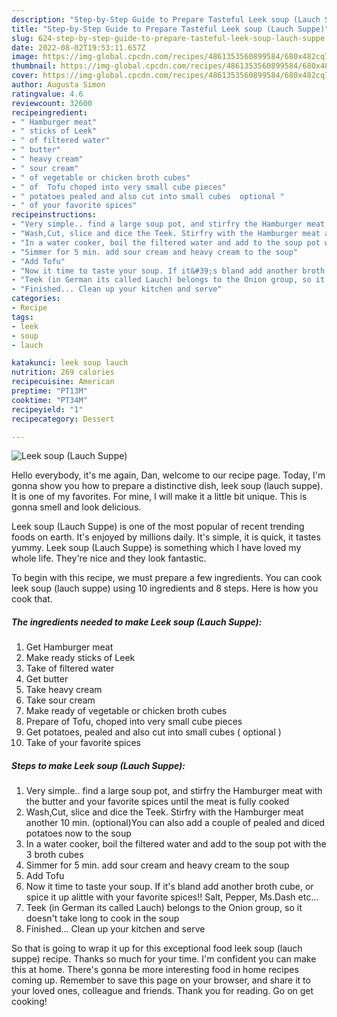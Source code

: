 ```yaml
---
description: "Step-by-Step Guide to Prepare Tasteful Leek soup (Lauch Suppe)"
title: "Step-by-Step Guide to Prepare Tasteful Leek soup (Lauch Suppe)"
slug: 624-step-by-step-guide-to-prepare-tasteful-leek-soup-lauch-suppe
date: 2022-08-02T19:53:11.657Z
image: https://img-global.cpcdn.com/recipes/4861353560899584/680x482cq70/leek-soup-lauch-suppe-recipe-main-photo.jpg
thumbnail: https://img-global.cpcdn.com/recipes/4861353560899584/680x482cq70/leek-soup-lauch-suppe-recipe-main-photo.jpg
cover: https://img-global.cpcdn.com/recipes/4861353560899584/680x482cq70/leek-soup-lauch-suppe-recipe-main-photo.jpg
author: Augusta Simon
ratingvalue: 4.6
reviewcount: 32600
recipeingredient:
- " Hamburger meat"
- " sticks of Leek"
- " of filtered water"
- " butter"
- " heavy cream"
- " sour cream"
- " of vegetable or chicken broth cubes"
- " of  Tofu choped into very small cube pieces"
- " potatoes pealed and also cut into small cubes  optional "
- " of your favorite spices"
recipeinstructions:
- "Very simple.. find a large soup pot, and stirfry the Hamburger meat with the butter and your favorite spices until the meat is fully cooked"
- "Wash,Cut, slice and dice the Teek. Stirfry with the Hamburger meat another 10 min. (optional)You can also add a couple of pealed and diced potatoes now to the soup"
- "In a water cooker, boil the filtered water and add to the soup pot with the 3 broth cubes"
- "Simmer for 5 min. add sour cream and heavy cream to the soup"
- "Add Tofu"
- "Now it time to taste your soup. If it&#39;s bland add another broth cube, or spice it up alittle with your favorite spices!! Salt, Pepper, Ms.Dash etc..."
- "Teek (in German its called Lauch) belongs to the Onion group, so it doesn&#39;t take long to cook in the soup"
- "Finished... Clean up your kitchen and serve"
categories:
- Recipe
tags:
- leek
- soup
- lauch

katakunci: leek soup lauch 
nutrition: 269 calories
recipecuisine: American
preptime: "PT13M"
cooktime: "PT34M"
recipeyield: "1"
recipecategory: Dessert

---
```



![Leek soup (Lauch Suppe)](https://img-global.cpcdn.com/recipes/4861353560899584/680x482cq70/leek-soup-lauch-suppe-recipe-main-photo.jpg)

Hello everybody, it's me again, Dan, welcome to our recipe page. Today, I'm gonna show you how to prepare a distinctive dish, leek soup (lauch suppe). It is one of my favorites. For mine, I will make it a little bit unique. This is gonna smell and look delicious.



Leek soup (Lauch Suppe) is one of the most popular of recent trending foods on earth. It's enjoyed by millions daily. It's simple, it is quick, it tastes yummy. Leek soup (Lauch Suppe) is something which I have loved my whole life. They're nice and they look fantastic.


To begin with this recipe, we must prepare a few ingredients. You can cook leek soup (lauch suppe) using 10 ingredients and 8 steps. Here is how you cook that.

<!--inarticleads1-->

##### The ingredients needed to make Leek soup (Lauch Suppe):

1. Get  Hamburger meat
1. Make ready  sticks of Leek
1. Take  of filtered water
1. Get  butter
1. Take  heavy cream
1. Take  sour cream
1. Make ready  of vegetable or chicken broth cubes
1. Prepare  of  Tofu, choped into very small cube pieces
1. Get  potatoes, pealed and also cut into small cubes ( optional )
1. Take  of your favorite spices




<!--inarticleads2-->

##### Steps to make Leek soup (Lauch Suppe):

1. Very simple.. find a large soup pot, and stirfry the Hamburger meat with the butter and your favorite spices until the meat is fully cooked
1. Wash,Cut, slice and dice the Teek. Stirfry with the Hamburger meat another 10 min. (optional)You can also add a couple of pealed and diced potatoes now to the soup
1. In a water cooker, boil the filtered water and add to the soup pot with the 3 broth cubes
1. Simmer for 5 min. add sour cream and heavy cream to the soup
1. Add Tofu
1. Now it time to taste your soup. If it&#39;s bland add another broth cube, or spice it up alittle with your favorite spices!! Salt, Pepper, Ms.Dash etc...
1. Teek (in German its called Lauch) belongs to the Onion group, so it doesn&#39;t take long to cook in the soup
1. Finished... Clean up your kitchen and serve




So that is going to wrap it up for this exceptional food leek soup (lauch suppe) recipe. Thanks so much for your time. I'm confident you can make this at home. There's gonna be more interesting food in home recipes coming up. Remember to save this page on your browser, and share it to your loved ones, colleague and friends. Thank you for reading. Go on get cooking!
